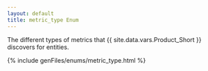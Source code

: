 ```yaml
---
layout: default
title: metric_type Enum
---
```


The different types of metrics that {{ site.data.vars.Product_Short }} discovers for entities.

{% include genFiles/enums/metric_type.html %}
